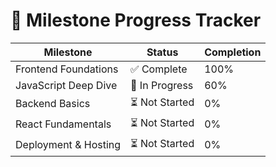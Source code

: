 # 🎯 Milestone Progress Tracker

| Milestone              | Status        | Completion |
|------------------------|---------------|------------|
| Frontend Foundations   | ✅ Complete    | 100%       |
| JavaScript Deep Dive   | 🔄 In Progress | 60%        |
| Backend Basics         | ⏳ Not Started | 0%         |
| React Fundamentals     | ⏳ Not Started | 0%         |
| Deployment & Hosting   | ⏳ Not Started | 0%         |
